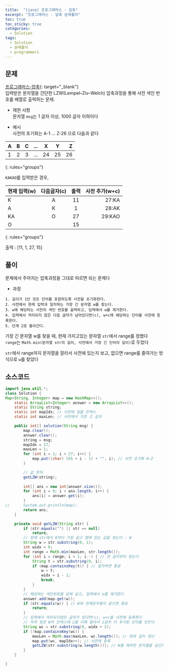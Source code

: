 ```yaml
---
title:  "[java] 프로그래머스 - 압축"
excerpt: "프로그래머스 - 압축 문제풀이"
toc: true
toc_sticky: true
categories:
  - Solution
tags:
  - Solution
  - 문제풀이
  - programmers
---
```

## 문제  
[프로그래머스-압축](https://programmers.co.kr/learn/courses/30/lessons/17684?language=java){: target="_blank"}  
입력받은 문자열을 간단한 LZW(Lempel–Ziv–Welch) 압축과정을 통해 사전 색인 번호를 배열로 출력하는 문제.  

* 제한 사항  
문자열 `msg`는 1 글자 이상, 1000 글자 이하이다  

* 예시  
사전의 초기화는 A-1 ... Z-26 으로 다음과 같다  


| A | B | C | ... | X | Y | Z |
|:----|:-----:|:-----:|:-----:|:-----:|:-----:|----:|
| 1 | 2 | 3 | ... | 24 | 25 | 26 |
{: rules="groups"}



`KAKAO`를 입력받은 경우,  


| 현재 입력(w) | 다음글자(c) | 출력 | 사전 추가(w+c) |
|:----|:-----:|:-----:|----:|
| K | A | 11 | 27:KA |
| A | K | 1 | 28:AK |
| KA | O | 27 | 29:KAO |
| O |  | 15 | |
{: rules="groups"}

출력 : [11, 1, 27, 15]


## 풀이  
문제에서 주어지는 압축과정을 그대로 따르면 되는 문제다  
* 과정  
```
1. 길이가 1인 모든 단어를 포함하도록 사전을 초기화한다.
2. 사전에서 현재 입력과 일치하는 가장 긴 문자열 w를 찾는다.
3. w에 해당하는 사전의 색인 번호를 출력하고, 입력에서 w를 제거한다.
4. 입력에서 처리되지 않은 다음 글자가 남아있다면(c), w+c에 해당하는 단어를 사전에 등록한다.
5. 단계 2로 돌아간다.
```
가장 긴 문자열 w를 찾을 때, 현재 가지고있는 문자열 `str`에서 range를 정했다  
`range`는 `Math.min(문자열 str의 길이, 사전에서 가장 긴 단어의 길이)`로 두었다  


`str`에서 range까지 문자열을 잘라서 사전에 있는지 보고, 없으면 range를 줄여가는 방식으로 `w`를 찾았다  


## 소스코드  

```java
import java.util.*;
class Solution {
Map<String, Integer> map = new HashMap<>();
	static ArrayList<Integer> answer = new ArrayList<>();
	static String string;
	static int mapIdx; // 사전에 넣을 인덱스
	static int maxLen; // 사전에서 가장 긴 길이

	public int[] solution(String msg) {
		map.clear();
		answer.clear();
		string = msg;
		mapIdx = 27;
		maxLen = 1;
		for (int i = 1; i < 27; i++) {
			map.put((char) (65 + i - 1) + "", i); // 사전 초기화 A~Z
		}

		// 값 찾자
		getLZW(string);
		
		int[] ans = new int[answer.size()];
		for (int i = 0; i < ans.length; i++) {
			ans[i] = answer.get(i);
		}
//		System.out.println(map);
		return ans;
	}

	private void getLZW(String str) {
		if (str.equals("") || str == null)
			return;
		// 현재 str에서 0부터 가장 길고 맵에 있는 값을 찾는다 : W
		String w = str.substring(0, 1);
		int widx = 0;
		int range = Math.min(maxLen, str.length());
		for (int i = range; i > 1; i--) { // 큰 길이부터 찾는다
			String t = str.substring(0, i);
			if (map.containsKey(t)) { // 일치하면 종료
				w = t;
				widx = i - 1;
				break;
			}
		}
		// 해당하는 색인번호를 답에 넣고, 입력에서 w를 제거한다
		answer.add(map.get(w));
		if (str.equals(w)) { // W와 전체문자열이 같으면 종료
			return;
		}
		// 입력에서 처리되지않은 글자가 있다면(c), w+c를 사전에 등록한다
		// 아까 찾은 W의 인덱스에 2를 더해 잘라서 1글자 더 추가된 단어를 만든다  
		String wc = str.substring(0, widx + 2);
		if (!map.containsKey(wc)) {
			maxLen = Math.max(maxLen, wc.length()); // 최대 길이 갱신
			map.put(wc, mapIdx++); // 사전에 등록
			getLZW(str.substring(w.length())); // W를 제외한 문자열을 넘긴다
		}
	}

}
```
